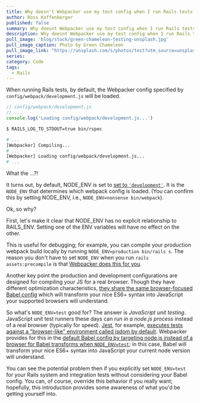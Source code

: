 ```yaml
---
title: Why doesn't Webpacker use my test config when I run Rails tests?
author: Ross Kaffenberger
published: false
summary: Why doesnt Webpacker use my test config when I run Rails tests?
description: Why doesnt Webpacker use my test config when I run Rails tests?
pull_image: 'blog/stock/green-chameleon-testing-unsplash.jpg'
pull_image_caption: Photo by Green Chameleon
pull_image_link: "https://unsplash.com/s/photos/test?utm_source=unsplash&amp;utm_medium=referral&amp;utm_content=creditCopyText"
series:
category: Code
tags:
  - Rails
---
```


When running Rails tests, by default, the Webpacker config specified by `config/webpack/development.js` will be loaded.

```javascript
// config/webpack/development.js
// ...
console.log('Loading config/webpack/development.js...')
```
```sh
$ RAILS_LOG_TO_STDOUT=true bin/rspec

# ...
[Webpacker] Compiling...
# ...
[Webpacker] Loading config/webpack/development.js...
# ...
```

What the ...?!

It turns out, by default, NODE_ENV is set to [set to `'development'`](https://github.com/rails/webpacker/blob/bf278f9787704ed0f78038ad7d36c008abc2edfd/lib/install/bin/webpack#L4). It is the `NODE_ENV` that determines which webpack config is loaded. (You can confirm this by setting NODE_ENV, i.e., `NODE_ENV=nonsense bin/webpack`).

Ok, so why?

First, let's make it clear that NODE_ENV has no explicit relationship to RAILS_ENV. Setting one of the ENV variables will have no effect on the other.

This is useful for debugging; for example, you can compile your production webpack build locally by running `NODE_ENV=production bin/rails s`. The reason you don't have to set `NODE_ENV` when you run `rails assets:precompile` is that [Webpacker does this for you](https://github.com/rails/webpacker/blob/bf278f9787704ed0f78038ad7d36c008abc2edfd/lib/tasks/webpacker/compile.rake#L21).

Another key point the production and development configurations are designed for compiling your JS for a real browser. Though they have different optimization characteristics, [they share the same browser-focused Babel config](https://github.com/rails/webpacker/blob/bf278f9787704ed0f78038ad7d36c008abc2edfd/lib/install/config/babel.config.js#L28-L38) which will transform your nice ES6+ syntax into JavaScript your supported browsers will understand.

So what's `NODE_ENV=test` good for? The answer is _JavaScript unit testing_. JavaScript unit test runners these days can _run in a node.js process_ instead of a real browser (typically for speed). [Jest](https://jestjs.io/), for example, [executes tests against a "browser-like" environment called jsdom by default](https://jestjs.io/docs/en/configuration#testenvironment-string). Webpacker provides for this in the [default Babel config by targeting node.js instead of a browser for Babel transforms when `NODE_ENV=test`](https://github.com/rails/webpacker/blob/bf278f9787704ed0f78038ad7d36c008abc2edfd/lib/install/config/babel.config.js#L20-L27); in this case, Babel will transform your nice ES6+ syntax into JavaScript your current node version will understand.

You can see the potential problem then if you explicitly set `NODE_ENV=test` for your Rails system and integration tests without considering your Babel config. You can, of course, override this behavior if you really want; hopefully, this introduction provides some awareness of what you'd be getting yourself into.
